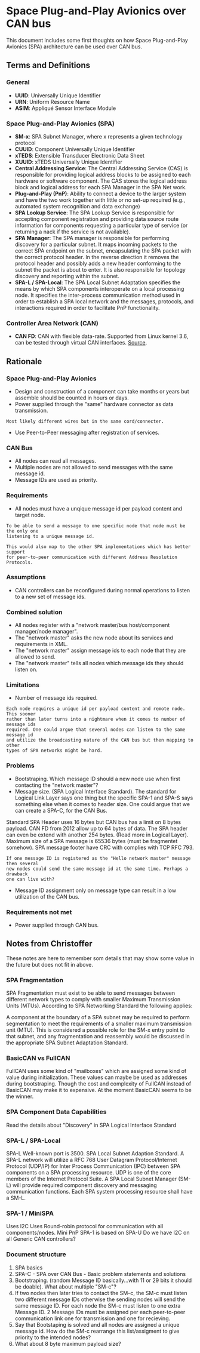 Space Plug-and-Play Avionics over CAN bus
=========================================
This document includes some first thoughts on how Space Plug-and-Play Avionics
(SPA) architecture can be used over CAN bus.

## Terms and Definitions
### General
* **UUID**: Universally Unique Identifier
* **URN**: Uniform Resource Name
* **ASIM**: Appliqué Sensor Interface Module

### Space Plug-and-Play Avionics (SPA)
* **SM-x**: SPA Subnet Manager, where x represents a given technology protocol
* **CUUID**: Component Universally Unique Identifier
* **xTEDS**: Extensible Transducer Electronic Data Sheet
* **XUUID**: xTEDS Universally Unique Identifier
* **Central Addressing Service**: The Central Addressing Service (CAS) is
responsible for providing logical address blocks to be assigned to each
hardware or software component. The CAS stores the logical address block
and logical address for each SPA Manager in the SPA Net work.
* **Plug-and-Play (PnP)**: Ability to connect a device to the larger system and
have the two work together with little or no set-up required (e.g., automated
system recognition and data exchange)
* **SPA Lookup Service**: The SPA Lookup Service is responsible for accepting
component registration and providing data source route information for
components requesting a particular type of service (or returning a nack if
the service is not available).
* **SPA Manager**: The SPA manager is responsible for performing discovery for a
particular subnet. It maps incoming packets to the correct SPA endpoint on the
subnet, encapsulating the SPA packet with the correct protocol header. In the
reverse direction it removes the protocol header and possibly adds a new header
conforming to the subnet the packet is about to enter. It is also responsible
for topology discovery and reporting within the subnet.
* **SPA-L / SPA-Local**: The SPA Local Subnet Adaptation specifies the means
by which SPA components interoperate on a local processing node. It specifies
the inter-process communication method used in order to establish a SPA local
network and the messages, protocols, and interactions required in order to
facilitate PnP functionality.

### Controller Area Network (CAN)
* **CAN FD**: CAN with flexible data-rate. Supported from Linux kernel 3.6, can
be tested through virtual CAN interfaces. [Source](http://can-newsletter.org/engineering/standardization/nr_stand_can-fd_linux3.6_120703/).

## Rationale
### Space Plug-and-Play Avionics
* Design and construction of a component can take months or years but assemble
should be counted in hours or days.
* Power supplied through the "same" hardware connector as data transmission.

```
Most likely different wires but in the same cord/connecter.
```

* Use Peer-to-Peer messaging after registration of services.

### CAN Bus
* All nodes can read all messages.
* Multiple nodes are not allowed to send messages with the same message id.
* Message IDs are used as priority.

### Requirements
* All nodes must have a unqique message id per payload content and target node.

```
To be able to send a message to one specific node that node must be the only one
listening to a unique message id.

This would also map to the other SPA implementations which has better support
for peer-to-peer communication with different Address Resolution Protocols.
```

### Assumptions
* CAN controllers can be reconfigured during normal operations to listen to a
new set of message ids.

### Combined solution
* All nodes register with a "network master/bus host/component manager/node manager".
* The "network master" asks the new node about its services and requirements in XML.
* The "network master" assign message ids to each node that they are allowed to send.
* The "network master" tells all nodes which message ids they should listen on.

### Limitations
* Number of message ids required.

```
Each node requires a unique id per payload content and remote node. This sooner
rather than later turns into a nightmare when it comes to number of message ids
required. One could argue that several nodes can listen to the same message id
and utilize the broadcasting nature of the CAN bus but then mapping to other
types of SPA networks might be hard.
```

### Problems
* Bootstraping. Which message ID should a new node use when first
contacting the "network master"?
* Message size. (SPA Logical Interface Standard).
The standard for Logical Link Layer says one thing but the specific SPA-1 and
SPA-S says something else when it comes to header size. One could argue that
we can create a SPA-C, for the CAN Bus.

Standard SPA Header uses 16 bytes but CAN bus has a limit on 8
bytes payload. CAN FD from 2012 allow up to 64 bytes of data. The SPA header can
even be extend with another 254 bytes. (Read more in Logical Layer). Maximum size
of a SPA message is 65536 bytes (must be fragmentet somehow).
SPA message footer have CRC with complies with TCP RFC 793.

```
If one message ID is registered as the "Hello network master" message then several
new nodes could send the same message id at the same time. Perhaps a drawback
one can live with?
```

* Message ID assignment only on message type can result in a low utilization of
the CAN bus.

### Requirements not met
* Power supplied through CAN bus.

## Notes from Christoffer
These notes are here to remember som details that may show some value in the
future but does not fit in above.

### SPA Fragmentation
SPA Fragmentation must exist to be able to send messages between different
network types to comply with smaller Maximum Transmission Units (MTUs).
According to SPA Networking Standard the following applies:

A component at the boundary of a SPA subnet may be required to perform
segmentation to meet the requirements of a smaller maximum transmission unit
(MTU). This is considered a possible role for the SM-x entry point to that
subnet, and any fragmentation and reassembly would be discussed in the
appropriate SPA Subnet Adaptation Standard.

### BasicCAN vs FullCAN
FullCAN uses some kind of "mailboxes" which are assigned some kind of value
during initialization. These values can maybe be used as addresses during
bootstraping. Though the cost and complexity of FullCAN instead of BasicCAN
may make it to expensive. At the moment BasicCAN seems to be the winner.

### SPA Component Data Capabilities
Read the details about "Discovery" in SPA Logical Interface Standard

### SPA-L / SPA-Local
SPA-L Well-known port is 3500. SPA Local Subnet Adaption Standard.
A SPA-L network will utilize a RFC 768 User Datagram Protocol/Internet Protocol
(UDP/IP) for Inter Process Communication (IPC) between SPA components on a SPA
processing resource. UDP is one of the core members of the Internet Protocol
Suite. A SPA Local Subnet Manager (SM-L) will provide required component
discovery and messaging communication functions. Each SPA system processing
resource shall have a SM-L.

### SPA-1 / MiniSPA
Uses I2C
Uses Round-robin protocol for communication with all components/nodes.
Mini PnP SPA-1 is based on SPA-U
Do we have I2C on all Generic CAN controllers?

### Document structure
1. SPA basics
2. SPA-C - SPA over CAN Bus - Basic problem statements and solutions
  1. Bootstraping. (random Message ID basically...with 11 or 29 bits it should
     be doable). What about multiple "SM-c"?
  2. If two nodes then later tries to contact the SM-c, the SM-c must listen two
     different message IDs otherwise the sending nodes will send the same
     message ID. For each node the SM-c must listen to one extra Message ID.
     2 Message IDs must be assigned per each peer-to-peer communication link one
     for transmission and one for recieving.
  2. Say that Bootstaping is solved and all nodes are assigned a unique message
     id. How do the SM-c rearrange this list/assigment to give priority to the
     intended nodes?
  3. What about 8 byte maximum payload size?
